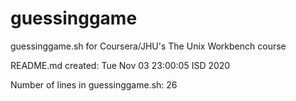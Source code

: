 # guessinggame
guessinggame.sh for Coursera/JHU's The Unix Workbench course

README.md created: Tue Nov 03 23:00:05 ISD 2020

Number of lines in guessinggame.sh: 26
